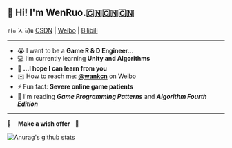 ## 👋 Hi! I'm WenRuo.🇨🇳🇨🇳🇨🇳

<p>
  ฅ(๑ ̀ㅅ ́๑)ฅ 
  <a href="https://blog.csdn.net/wankcn">CSDN</a> |
  <a href="https://weibo.com/wankcn">Weibo</a> |
  <a href="https://space.bilibili.com/86825670">Bilibili</a>
</p>

---
- 😭 I want to be a **Game R & D Engineer**...
- 💻 I’m currently learning **Unity and Algorithms**
- 🌈 **...I hope I can learn from you**
- ✉️ How to reach me: [**@wankcn**](https://weibo.com/wankcn) on Weibo
- ⚡ Fun fact: **Severe online game patients**
- 📖 I'm reading ***Game Programming Patterns*** and ***Algorithm Fourth Edition***
---
🙏 &nbsp;&nbsp; **Make a wish offer** &nbsp;&nbsp;🙏

![Anurag's github stats](https://github-readme-stats.vercel.app/api?username=wankcn&show_icons=true&theme=cobalt)




